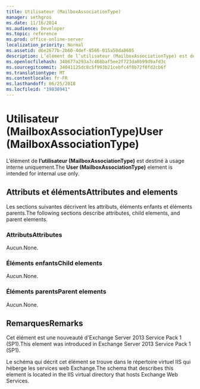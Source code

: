 ```yaml
---
title: Utilisateur (MailboxAssociationType)
manager: sethgros
ms.date: 11/16/2014
ms.audience: Developer
ms.topic: reference
ms.prod: office-online-server
localization_priority: Normal
ms.assetid: d6e2677b-2b60-4def-8566-015a50da8605
description: L’élément de l’utilisateur (MailboxAssociationType) est destiné à usage interne uniquement.
ms.openlocfilehash: 340677a293a7c468baf5ee2f723da0b99d9afd3c
ms.sourcegitcommit: 34041125dc8c5f993b21cebfc4f8b72f0fd2cb6f
ms.translationtype: MT
ms.contentlocale: fr-FR
ms.lasthandoff: 06/25/2018
ms.locfileid: "19838941"
---
```

# <a name="user-mailboxassociationtype"></a><span data-ttu-id="fe74f-103">Utilisateur (MailboxAssociationType)</span><span class="sxs-lookup"><span data-stu-id="fe74f-103">User (MailboxAssociationType)</span></span>

<span data-ttu-id="fe74f-104">L’élément de **l’utilisateur (MailboxAssociationType)** est destiné à usage interne uniquement.</span><span class="sxs-lookup"><span data-stu-id="fe74f-104">The **User (MailboxAssociationType)** element is intended for internal use only.</span></span> 

## <a name="attributes-and-elements"></a><span data-ttu-id="fe74f-105">Attributs et éléments</span><span class="sxs-lookup"><span data-stu-id="fe74f-105">Attributes and elements</span></span>

<span data-ttu-id="fe74f-106">Les sections suivantes décrivent les attributs, éléments enfants et éléments parents.</span><span class="sxs-lookup"><span data-stu-id="fe74f-106">The following sections describe attributes, child elements, and parent elements.</span></span>
  
### <a name="attributes"></a><span data-ttu-id="fe74f-107">Attributs</span><span class="sxs-lookup"><span data-stu-id="fe74f-107">Attributes</span></span>

<span data-ttu-id="fe74f-108">Aucun.</span><span class="sxs-lookup"><span data-stu-id="fe74f-108">None.</span></span>
  
### <a name="child-elements"></a><span data-ttu-id="fe74f-109">Éléments enfants</span><span class="sxs-lookup"><span data-stu-id="fe74f-109">Child elements</span></span>

<span data-ttu-id="fe74f-110">Aucun.</span><span class="sxs-lookup"><span data-stu-id="fe74f-110">None.</span></span>
  
### <a name="parent-elements"></a><span data-ttu-id="fe74f-111">Éléments parents</span><span class="sxs-lookup"><span data-stu-id="fe74f-111">Parent elements</span></span>

<span data-ttu-id="fe74f-112">Aucun.</span><span class="sxs-lookup"><span data-stu-id="fe74f-112">None.</span></span>
  
## <a name="remarks"></a><span data-ttu-id="fe74f-113">Remarques</span><span class="sxs-lookup"><span data-stu-id="fe74f-113">Remarks</span></span>

<span data-ttu-id="fe74f-114">Cet élément est une nouveauté d'Exchange Server 2013 Service Pack 1 (SP1).</span><span class="sxs-lookup"><span data-stu-id="fe74f-114">This element was introduced in Exchange Server 2013 Service Pack 1 (SP1).</span></span>
  
<span data-ttu-id="fe74f-115">Le schéma qui décrit cet élément se trouve dans le répertoire virtuel IIS qui héberge les services web Exchange.</span><span class="sxs-lookup"><span data-stu-id="fe74f-115">The schema that describes this element is located in the IIS virtual directory that hosts Exchange Web Services.</span></span>
  


